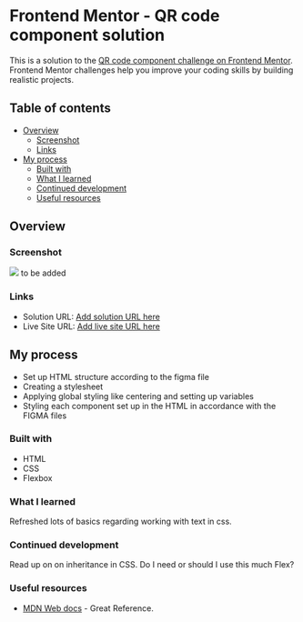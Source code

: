 # Frontend Mentor - QR code component solution

This is a solution to the [QR code component challenge on Frontend Mentor](https://www.frontendmentor.io/challenges/qr-code-component-iux_sIO_H). Frontend Mentor challenges help you improve your coding skills by building realistic projects.

## Table of contents

- [Overview](#overview)
  - [Screenshot](#screenshot)
  - [Links](#links)
- [My process](#my-process)
  - [Built with](#built-with)
  - [What I learned](#what-i-learned)
  - [Continued development](#continued-development)
  - [Useful resources](#useful-resources)

## Overview

### Screenshot

![](./screenshot.jpg)
to be added

### Links

- Solution URL: [Add solution URL here](https://your-solution-url.com)
- Live Site URL: [Add live site URL here](https://your-live-site-url.com)

## My process

- Set up HTML structure according to the figma file
- Creating a stylesheet
- Applying global styling like centering and setting up variables
- Styling each component set up in the HTML in accordance with the FIGMA files

### Built with

- HTML
- CSS
- Flexbox

### What I learned

Refreshed lots of basics regarding working with text in css.

### Continued development

Read up on on inheritance in CSS. Do I need or should I use this much Flex?

### Useful resources

- [MDN Web docs](https://developer.mozilla.org/en-US/docs/Web/CSS) - Great Reference.
